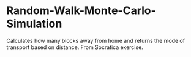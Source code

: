 # Random-Walk-Monte-Carlo-Simulation
Calculates how many blocks away from home and returns the mode of transport based on distance. From Socratica exercise.
